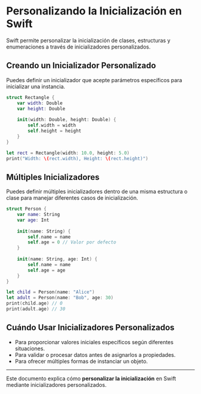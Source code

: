 # Personalizando la Inicialización en Swift

Swift permite personalizar la inicialización de clases, estructuras y enumeraciones a través de inicializadores personalizados.

## Creando un Inicializador Personalizado

Puedes definir un inicializador que acepte parámetros específicos para inicializar una instancia.

```swift
struct Rectangle {
    var width: Double
    var height: Double
    
    init(width: Double, height: Double) {
        self.width = width
        self.height = height
    }
}

let rect = Rectangle(width: 10.0, height: 5.0)
print("Width: \(rect.width), Height: \(rect.height)")
```

## Múltiples Inicializadores

Puedes definir múltiples inicializadores dentro de una misma estructura o clase para manejar diferentes casos de inicialización.

```swift
struct Person {
    var name: String
    var age: Int
    
    init(name: String) {
        self.name = name
        self.age = 0 // Valor por defecto
    }
    
    init(name: String, age: Int) {
        self.name = name
        self.age = age
    }
}

let child = Person(name: "Alice")
let adult = Person(name: "Bob", age: 30)
print(child.age) // 0
print(adult.age) // 30
```

## Cuándo Usar Inicializadores Personalizados

- Para proporcionar valores iniciales específicos según diferentes situaciones.
- Para validar o procesar datos antes de asignarlos a propiedades.
- Para ofrecer múltiples formas de instanciar un objeto.

---

Este documento explica cómo **personalizar la inicialización** en Swift mediante inicializadores personalizados.
